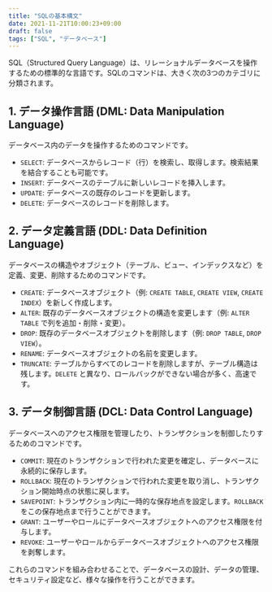 ```yaml
---
title: "SQLの基本構文"
date: 2021-11-21T10:00:23+09:00
draft: false
tags: ["SQL", "データベース"] 
---
```

<!--more-->
SQL（Structured Query Language）は、リレーショナルデータベースを操作するための標準的な言語です。SQLのコマンドは、大きく次の3つのカテゴリに分類されます。

## 1. データ操作言語 (DML: Data Manipulation Language)

データベース内のデータを操作するためのコマンドです。

-   `SELECT`: データベースからレコード（行）を検索し、取得します。検索結果を結合することも可能です。
-   `INSERT`: データベースのテーブルに新しいレコードを挿入します。
-   `UPDATE`: データベースの既存のレコードを更新します。
-   `DELETE`: データベースのレコードを削除します。

## 2. データ定義言語 (DDL: Data Definition Language)

データベースの構造やオブジェクト（テーブル、ビュー、インデックスなど）を定義、変更、削除するためのコマンドです。

-   `CREATE`: データベースオブジェクト（例: `CREATE TABLE`, `CREATE VIEW`, `CREATE INDEX`）を新しく作成します。
-   `ALTER`: 既存のデータベースオブジェクトの構造を変更します（例: `ALTER TABLE` で列を追加・削除・変更）。
-   `DROP`: 既存のデータベースオブジェクトを削除します（例: `DROP TABLE`, `DROP VIEW`）。
-   `RENAME`: データベースオブジェクトの名前を変更します。
-   `TRUNCATE`: テーブルからすべてのレコードを削除しますが、テーブル構造は残します。`DELETE` と異なり、ロールバックができない場合が多く、高速です。

## 3. データ制御言語 (DCL: Data Control Language)

データベースへのアクセス権限を管理したり、トランザクションを制御したりするためのコマンドです。

-   `COMMIT`: 現在のトランザクションで行われた変更を確定し、データベースに永続的に保存します。
-   `ROLLBACK`: 現在のトランザクションで行われた変更を取り消し、トランザクション開始時点の状態に戻します。
-   `SAVEPOINT`: トランザクション内に一時的な保存地点を設定します。`ROLLBACK` をこの保存地点まで行うことができます。
-   `GRANT`: ユーザーやロールにデータベースオブジェクトへのアクセス権限を付与します。
-   `REVOKE`: ユーザーやロールからデータベースオブジェクトへのアクセス権限を剥奪します。

これらのコマンドを組み合わせることで、データベースの設計、データの管理、セキュリティ設定など、様々な操作を行うことができます。
